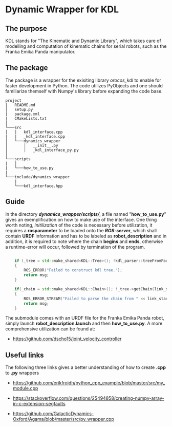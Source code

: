 # Dynamic Wrapper for KDL

## The purpose

KDL stands for "The Kinematic and Dynamic Library", which takes care of modelling and computation of kinematic chains for serial robots, such as the Franka Emika Panda manipulator.

## The package

The package is a wrapper for the exisiting library *orocos_kdl* to enable for faster development in Python. The code utilizes PyObjects and one should familiarize themself with Numpy's library before expanding the code base.

```
project
│   README.md
│   setup.py
|   package.xml
|   CMakeLists.txt  
│
└───src
│   │   kdl_interface.cpp
|   |   _kdl_interface.cpp
│   └───dynamics_wrapper
│       │   __init__.py
│       │   _kdl_interface_py.py
│   
└───scripts
|   │   
|   └───how_to_use.py
|
└───include/dynamics_wrapper
    |
    └───kdl_interface.hpp
```

## Guide

In the directory ***dynamics_wrapper/scripts/***, a file named "**how_to_use.py**" gives an exemplification on how to make use of the interface. One thing worth noting, *initilization* of the code is necessary before utilization, it requires a **rosparameter** to be loaded onto the ***ROS-server***, which shall contain **URDF** information and has to be labeled as **robot_description** and in addition, it is required to note where the chain **begins** and **ends**, otherwise a runtime-error will occur, followed by termination of the program.

```c++

    if (_tree = std::make_shared<KDL::Tree>(); !kdl_parser::treeFromParam("robot_description", *_tree.get())) 
    {
        ROS_ERROR("Failed to construct kdl tree.");
        return msg;
    }

    if(_chain = std::make_shared<KDL::Chain>(); !_tree->getChain(link_start.data, link_end.data, *_chain.get()))
    {
        ROS_ERROR_STREAM("Failed to parse the chain from " << link_start.data << " to " << link_end.data);
        return msg;
    }

```

The submodule comes with an URDF file for the Franka Emika Panda robot, simply launch **robot_description.launch** and then **how_to_use.py**. A more comprehensive utilization can be found at:

- https://github.com/dscho15/joint_velocity_controller

## Useful links

The following three links gives a better understanding of how to create **.cpp** to **.py** wrappers

- https://github.com/erikfrojdh/python_cpp_example/blob/master/src/my_module.cpp

- https://stackoverflow.com/questions/25494858/creating-numpy-array-in-c-extension-segfaults

- https://github.com/GalacticDynamics-Oxford/Agama/blob/master/src/py_wrapper.cpp
